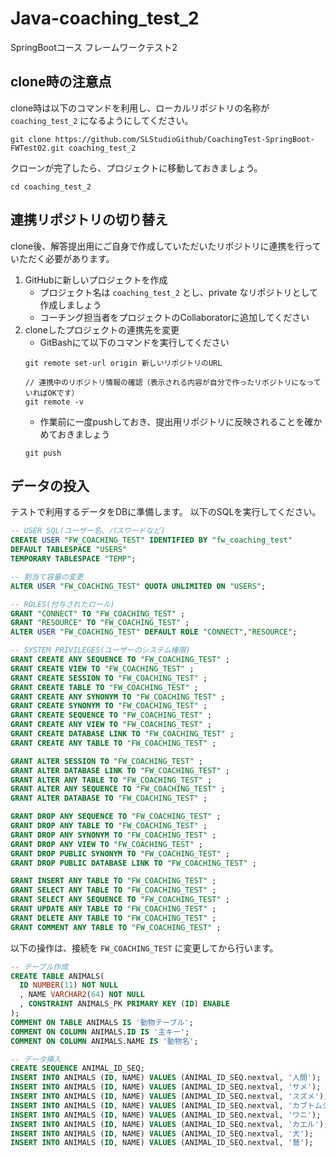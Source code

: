 # Java-coaching_test_2
SpringBootコース フレームワークテスト2

## clone時の注意点
clone時は以下のコマンドを利用し、ローカルリポジトリの名称が `coaching_test_2` になるようにしてください。

```git
git clone https://github.com/SLStudioGithub/CoachingTest-SpringBoot-FWTest02.git coaching_test_2
```

クローンが完了したら、プロジェクトに移動しておきましょう。
```
cd coaching_test_2
```

## 連携リポジトリの切り替え
clone後、解答提出用にご自身で作成していただいたリポジトリに連携を行っていただく必要があります。

1. GitHubに新しいプロジェクトを作成
    - プロジェクト名は `coaching_test_2` とし、private なリポジトリとして作成しましょう
    - コーチング担当者をプロジェクトのCollaboratorに追加してください  
2. cloneしたプロジェクトの連携先を変更
    - GitBashにて以下のコマンドを実行してください
    ```
    git remote set-url origin 新しいリポジトリのURL
    
    // 連携中のリポジトリ情報の確認（表示される内容が自分で作ったリポジトリになっていればOKです）
    git remote -v
    ```
    - 作業前に一度pushしておき、提出用リポジトリに反映されることを確かめておきましょう
    ```
    git push
    ```

## データの投入
テストで利用するデータをDBに準備します。
以下のSQLを実行してください。
```sql
-- USER SQL(ユーザー名、パスワードなど)
CREATE USER "FW_COACHING_TEST" IDENTIFIED BY "fw_coaching_test"
DEFAULT TABLESPACE "USERS"
TEMPORARY TABLESPACE "TEMP";

-- 割当て容量の変更
ALTER USER "FW_COACHING_TEST" QUOTA UNLIMITED ON "USERS";

-- ROLES(付与されたロール)
GRANT "CONNECT" TO "FW_COACHING_TEST" ;
GRANT "RESOURCE" TO "FW_COACHING_TEST" ;
ALTER USER "FW_COACHING_TEST" DEFAULT ROLE "CONNECT","RESOURCE";

-- SYSTEM PRIVILEGES(ユーザーのシステム権限)
GRANT CREATE ANY SEQUENCE TO "FW_COACHING_TEST" ;
GRANT CREATE VIEW TO "FW_COACHING_TEST" ;
GRANT CREATE SESSION TO "FW_COACHING_TEST" ;
GRANT CREATE TABLE TO "FW_COACHING_TEST" ;
GRANT CREATE ANY SYNONYM TO "FW_COACHING_TEST" ;
GRANT CREATE SYNONYM TO "FW_COACHING_TEST" ;
GRANT CREATE SEQUENCE TO "FW_COACHING_TEST" ;
GRANT CREATE ANY VIEW TO "FW_COACHING_TEST" ;
GRANT CREATE DATABASE LINK TO "FW_COACHING_TEST" ;
GRANT CREATE ANY TABLE TO "FW_COACHING_TEST" ;

GRANT ALTER SESSION TO "FW_COACHING_TEST" ;
GRANT ALTER DATABASE LINK TO "FW_COACHING_TEST" ;
GRANT ALTER ANY TABLE TO "FW_COACHING_TEST" ;
GRANT ALTER ANY SEQUENCE TO "FW_COACHING_TEST" ;
GRANT ALTER DATABASE TO "FW_COACHING_TEST" ;

GRANT DROP ANY SEQUENCE TO "FW_COACHING_TEST" ;
GRANT DROP ANY TABLE TO "FW_COACHING_TEST" ;
GRANT DROP ANY SYNONYM TO "FW_COACHING_TEST" ;
GRANT DROP ANY VIEW TO "FW_COACHING_TEST" ;
GRANT DROP PUBLIC SYNONYM TO "FW_COACHING_TEST" ;
GRANT DROP PUBLIC DATABASE LINK TO "FW_COACHING_TEST" ;

GRANT INSERT ANY TABLE TO "FW_COACHING_TEST" ;
GRANT SELECT ANY TABLE TO "FW_COACHING_TEST" ;
GRANT SELECT ANY SEQUENCE TO "FW_COACHING_TEST" ;
GRANT UPDATE ANY TABLE TO "FW_COACHING_TEST" ;
GRANT DELETE ANY TABLE TO "FW_COACHING_TEST" ;
GRANT COMMENT ANY TABLE TO "FW_COACHING_TEST" ;
```

以下の操作は、接続を `FW_COACHING_TEST` に変更してから行います。
```sql
-- テーブル作成
CREATE TABLE ANIMALS(
  ID NUMBER(11) NOT NULL
  , NAME VARCHAR2(64) NOT NULL
  , CONSTRAINT ANIMALS_PK PRIMARY KEY (ID) ENABLE
);
COMMENT ON TABLE ANIMALS IS '動物テーブル';
COMMENT ON COLUMN ANIMALS.ID IS '主キー';
COMMENT ON COLUMN ANIMALS.NAME IS '動物名';

-- データ挿入
CREATE SEQUENCE ANIMAL_ID_SEQ;
INSERT INTO ANIMALS (ID, NAME) VALUES (ANIMAL_ID_SEQ.nextval, '人間');
INSERT INTO ANIMALS (ID, NAME) VALUES (ANIMAL_ID_SEQ.nextval, 'サメ');
INSERT INTO ANIMALS (ID, NAME) VALUES (ANIMAL_ID_SEQ.nextval, 'スズメ');
INSERT INTO ANIMALS (ID, NAME) VALUES (ANIMAL_ID_SEQ.nextval, 'カブトムシ');
INSERT INTO ANIMALS (ID, NAME) VALUES (ANIMAL_ID_SEQ.nextval, 'ワニ');
INSERT INTO ANIMALS (ID, NAME) VALUES (ANIMAL_ID_SEQ.nextval, 'カエル');
INSERT INTO ANIMALS (ID, NAME) VALUES (ANIMAL_ID_SEQ.nextval, '犬');
INSERT INTO ANIMALS (ID, NAME) VALUES (ANIMAL_ID_SEQ.nextval, '鷲');
```
